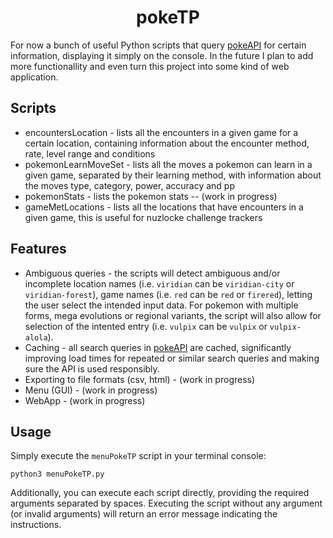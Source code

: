 <h1 align="center">pokeTP</h1>

For now a bunch of useful Python scripts that query [pokeAPI](https://pokeapi.co) for certain information, displaying it simply on the console. In the future I plan to add more functionallity and even turn this project into some kind of web application.

## Scripts
- encountersLocation - lists all the encounters in a given game for a certain location, containing information about the encounter method, rate, level range and conditions
- pokemonLearnMoveSet - lists all the moves a pokemon can learn in a given game, separated by their learning method, with information about the moves type, category, power, accuracy and pp
- pokemonStats - lists the pokemon stats -- (work in progress)
- gameMetLocations - lists all the locations that have encounters in a given game, this is useful for nuzlocke challenge trackers

## Features
- Ambiguous queries - the scripts will detect ambiguous and/or incomplete location names (i.e. `viridian` can be `viridian-city` or `viridian-forest`), game names (i.e. `red` can be `red` or `firered`), letting the user select the intended input data. For pokemon with multiple forms, mega evolutions or regional variants, the script will also allow for selection of the intented entry (i.e. `vulpix` can be `vulpix` or `vulpix-alola`).
- Caching - all search queries in [pokeAPI](https://pokeapi.co) are cached, significantly improving load times for repeated or similar search queries and making sure the API is used responsibly.
- Exporting to file formats (csv, html) - (work in progress)
- Menu (GUI) - (work in progress)
- WebApp - (work in progress)

## Usage
Simply execute the `menuPokeTP` script in your terminal console:
```
python3 menuPokeTP.py
```

Additionally, you can execute each script directly, providing the required arguments separated by spaces. Executing the script without any argument (or invalid arguments) will return an error message indicating the instructions.
